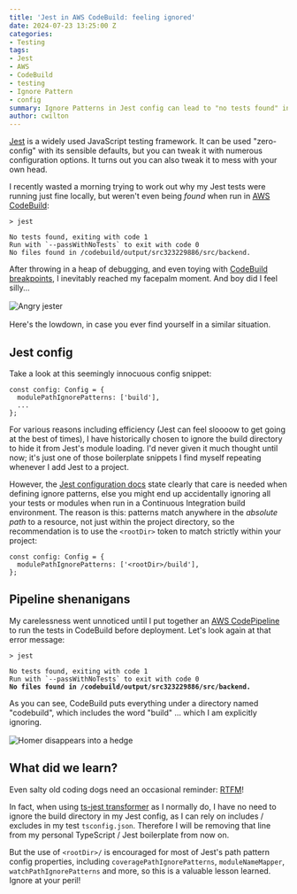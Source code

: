 ```yaml
---
title: 'Jest in AWS CodeBuild: feeling ignored'
date: 2024-07-23 13:25:00 Z
categories:
- Testing
tags:
- Jest
- AWS
- CodeBuild
- testing
- Ignore Pattern
- config
summary: Ignore Patterns in Jest config can lead to "no tests found" in CI
author: cwilton
---
```


[Jest](https://jestjs.io/) is a widely used JavaScript testing framework. It can be used "zero-config" with its sensible defaults, but you can tweak it with numerous configuration options. It turns out you can also tweak it to mess with your own head.

I recently wasted a morning trying to work out why my Jest tests were running just fine locally, but weren't even being _found_ when run in [AWS CodeBuild](https://aws.amazon.com/codebuild/features/?nc=sn&loc=2):

<pre style="margin-left: 0; margin-right: 0;"><code>&gt; jest

No tests found, exiting with code 1
Run with `--passWithNoTests` to exit with code 0
No files found in /codebuild/output/src323229886/src/backend.
</code></pre>

After throwing in a heap of debugging, and even toying with [CodeBuild breakpoints](https://docs.aws.amazon.com/codebuild/latest/userguide/session-manager.html#ssm-pause-build), I inevitably reached my facepalm moment. And boy did I feel silly...

<img src="/uploads/jester-grrr.png" alt="Angry jester" title="I jest you not" style="display: block; margin: 1rem auto;" />

Here's the lowdown, in case you ever find yourself in a similar situation.

## Jest config

Take a look at this seemingly innocuous config snippet:

<pre style="margin-left: 0; margin-right: 0;"><code>const config: Config = {
  modulePathIgnorePatterns: ['build'],
  ...
};
</code></pre>

For various reasons including efficiency (Jest can feel sloooow to get going at the best of times), I have historically chosen to ignore the build directory to hide it from Jest's module loading. I'd never given it much thought until now; it's just one of those boilerplate snippets I find myself repeating whenever I add Jest to a project.

However, the [Jest configuration docs](https://jestjs.io/docs/configuration#modulepathignorepatterns-arraystring) state clearly that care is needed when defining ignore patterns, else you might end up accidentally ignoring all your tests or modules when run in a Continuous Integration build environment. The reason is this: patterns match anywhere in the _absolute path_ to a resource, not just within the project directory, so the recommendation is to use the `<rootDir>` token to match strictly within your project:

<pre style="margin-left: 0; margin-right: 0;"><code>const config: Config = {
  modulePathIgnorePatterns: ['&lt;rootDir&gt;/build'],
};
</code></pre>

## Pipeline shenanigans

My carelessness went unnoticed until I put together an [AWS CodePipeline](https://aws.amazon.com/codepipeline/) to run the tests in CodeBuild before deployment. Let's look again at that error message:

<pre style="margin-left: 0; margin-right: 0;"><code>&gt; jest

No tests found, exiting with code 1
Run with `--passWithNoTests` to exit with code 0
<span style="font-weight: bold">No files found in /codebuild/output/src323229886/src/backend.</span>
</code></pre>

As you can see, CodeBuild puts everything under a directory named "codebuild", which includes the word "build" ... which I am explicitly ignoring.

<img src="/uploads/homer-hedge.gif" alt="Homer disappears into a hedge" title="Can I disappear now please" style="display: block; margin: 1rem auto;" />

## What did we learn?

Even salty old coding dogs need an occasional reminder: [RTFM](https://en.wikipedia.org/wiki/RTFM)!

In fact, when using [ts-jest transformer](https://kulshekhar.github.io/ts-jest/docs/) as I normally do, I have no need to ignore the build directory in my Jest config, as I can rely on includes / excludes in my test `tsconfig.json`. Therefore I will be removing that line from my personal TypeScript / Jest boilerplate from now on.

But the use of `<rootDir>/` is encouraged for most of Jest's path pattern config properties, including `coveragePathIgnorePatterns`, `moduleNameMapper`, `watchPathIgnorePatterns` and more, so this is a valuable lesson learned. Ignore at your peril!

